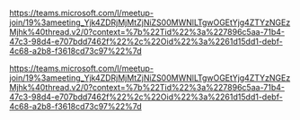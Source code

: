 https://teams.microsoft.com/l/meetup-join/19%3ameeting_Yjk4ZDRjMjMtZjNiZS00MWNlLTgwOGEtYjg4ZTYzNGEzMjhk%40thread.v2/0?context=%7b%22Tid%22%3a%227896c5aa-71b4-47c3-98d4-e707bdd7462f%22%2c%22Oid%22%3a%2261d15dd1-debf-4c68-a2b8-f3618cd73c97%22%7d


https://teams.microsoft.com/l/meetup-join/19%3ameeting_Yjk4ZDRjMjMtZjNiZS00MWNlLTgwOGEtYjg4ZTYzNGEzMjhk%40thread.v2/0?context=%7b%22Tid%22%3a%227896c5aa-71b4-47c3-98d4-e707bdd7462f%22%2c%22Oid%22%3a%2261d15dd1-debf-4c68-a2b8-f3618cd73c97%22%7d
